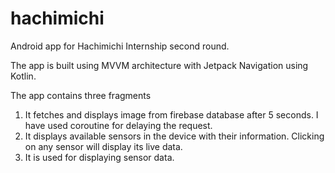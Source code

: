# hachimichi
Android app for Hachimichi Internship second round.

The app is built using MVVM architecture with Jetpack Navigation using Kotlin.

The app contains three fragments

 1. It fetches and displays image from firebase database after 5 seconds. 
    I have used coroutine for delaying the request.
 2. It displays available sensors in the device with their information. Clicking on any sensor will display its live data.
 3. It is used for displaying sensor data.
